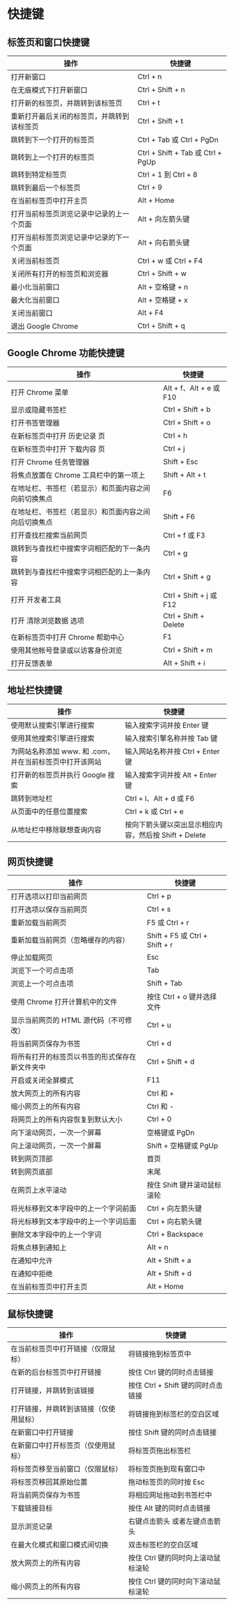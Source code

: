 # 快捷键

## 标签页和窗口快捷键

| 操作                                       | 快捷键                            |
| ------------------------------------------ | --------------------------------- |
| 打开新窗口                                 | Ctrl + n                          |
| 在无痕模式下打开新窗口                     | Ctrl + Shift + n                  |
| 打开新的标签页，并跳转到该标签页           | Ctrl + t                          |
| 重新打开最后关闭的标签页，并跳转到该标签页 | Ctrl + Shift + t                  |
| 跳转到下一个打开的标签页                   | Ctrl + Tab 或 Ctrl + PgDn         |
| 跳转到上一个打开的标签页                   | Ctrl + Shift + Tab 或 Ctrl + PgUp |
| 跳转到特定标签页                           | Ctrl + 1 到 Ctrl + 8              |
| 跳转到最后一个标签页                       | Ctrl + 9                          |
| 在当前标签页中打开主页                     | Alt + Home                        |
| 打开当前标签页浏览记录中记录的上一个页面   | Alt + 向左箭头键                  |
| 打开当前标签页浏览记录中记录的下一个页面   | Alt + 向右箭头键                  |
| 关闭当前标签页                             | Ctrl + w 或 Ctrl + F4             |
| 关闭所有打开的标签页和浏览器               | Ctrl + Shift + w                  |
| 最小化当前窗口                             | Alt + 空格键 + n                  |
| 最大化当前窗口                             | Alt + 空格键 + x                  |
| 关闭当前窗口                               | Alt + F4                          |
| 退出 Google Chrome                         | Ctrl + Shift + q                  |



## Google Chrome 功能快捷键

| 操作                                                 | 快捷键                  |
| ---------------------------------------------------- | ----------------------- |
| 打开 Chrome 菜单                                     | Alt + f、Alt + e 或 F10 |
| 显示或隐藏书签栏                                     | Ctrl + Shift + b        |
| 打开书签管理器                                       | Ctrl + Shift + o        |
| 在新标签页中打开 历史记录 页                         | Ctrl + h                |
| 在新标签页中打开 下载内容 页                         | Ctrl + j                |
| 打开 Chrome 任务管理器                               | Shift + Esc             |
| 将焦点放置在 Chrome 工具栏中的第一项上               | Shift + Alt + t         |
| 在地址栏、书签栏（若显示）和页面内容之间向前切换焦点 | F6                      |
| 在地址栏、书签栏（若显示）和页面内容之间向后切换焦点 | Shift + F6              |
| 打开查找栏搜索当前网页                               | Ctrl + f 或 F3          |
| 跳转到与查找栏中搜索字词相匹配的下一条内容           | Ctrl + g                |
| 跳转到与查找栏中搜索字词相匹配的上一条内容           | Ctrl + Shift + g        |
| 打开 开发者工具                                      | Ctrl + Shift + j 或 F12 |
| 打开 清除浏览数据 选项                               | Ctrl + Shift + Delete   |
| 在新标签页中打开 Chrome 帮助中心                     | F1                      |
| 使用其他帐号登录或以访客身份浏览                     | Ctrl + Shift + m        |
| 打开反馈表单                                         | Alt + Shift + i         |

## 地址栏快捷键

| 操作                                                    | 快捷键                                                |
| ------------------------------------------------------- | ----------------------------------------------------- |
| 使用默认搜索引擎进行搜索                                | 输入搜索字词并按 Enter 键                             |
| 使用其他搜索引擎进行搜索                                | 输入搜索引擎名称并按 Tab 键                           |
| 为网站名称添加 www. 和 .com，并在当前标签页中打开该网站 | 输入网站名称并按 Ctrl + Enter 键                      |
| 打开新的标签页并执行 Google 搜索                        | 输入搜索字词并按 Alt + Enter 键                       |
| 跳转到地址栏                                            | Ctrl + l、Alt + d 或 F6                               |
| 从页面中的任意位置搜索                                  | Ctrl + k 或 Ctrl + e                                  |
| 从地址栏中移除联想查询内容                              | 按向下箭头键以突出显示相应内容，然后按 Shift + Delete |



## 网页快捷键

| 操作                                           | 快捷键                         |
| ---------------------------------------------- | ------------------------------ |
| 打开选项以打印当前网页                         | Ctrl + p                       |
| 打开选项以保存当前网页                         | Ctrl + s                       |
| 重新加载当前网页                               | F5 或 Ctrl + r                 |
| 重新加载当前网页（忽略缓存的内容）             | Shift + F5 或 Ctrl + Shift + r |
| 停止加载网页                                   | Esc                            |
| 浏览下一个可点击项                             | Tab                            |
| 浏览上一个可点击项                             | Shift + Tab                    |
| 使用 Chrome 打开计算机中的文件                 | 按住 Ctrl + o 键并选择文件     |
| 显示当前网页的 HTML 源代码（不可修改）         | Ctrl + u                       |
| 将当前网页保存为书签                           | Ctrl + d                       |
| 将所有打开的标签页以书签的形式保存在新文件夹中 | Ctrl + Shift + d               |
| 开启或关闭全屏模式                             | F11                            |
| 放大网页上的所有内容                           | Ctrl 和 +                      |
| 缩小网页上的所有内容                           | Ctrl 和 -                      |
| 将网页上的所有内容恢复到默认大小               | Ctrl + 0                       |
| 向下滚动网页，一次一个屏幕                     | 空格键或 PgDn                  |
| 向上滚动网页，一次一个屏幕                     | Shift + 空格键或 PgUp          |
| 转到网页顶部                                   | 首页                           |
| 转到网页底部                                   | 末尾                           |
| 在网页上水平滚动                               | 按住 Shift 键并滚动鼠标滚轮    |
| 将光标移到文本字段中的上一个字词前面           | Ctrl + 向左箭头键              |
| 将光标移到文本字段中的上一个字词后面           | Ctrl + 向右箭头键              |
| 删除文本字段中的上一个字词                     | Ctrl + Backspace               |
| 将焦点移到通知上                               | Alt + n                        |
| 在通知中允许                                   | Alt + Shift + a                |
| 在通知中拒绝                                   | Alt + Shift + d                |
| 在当前标签页中打开主页                         | Alt + Home                     |


## 鼠标快捷键

| 操作                                   | 快捷键                             |
| -------------------------------------- | ---------------------------------- |
| 在当前标签页中打开链接（仅限鼠标）     | 将链接拖到标签页中                 |
| 在新的后台标签页中打开链接             | 按住 Ctrl 键的同时点击链接         |
| 打开链接，并跳转到该链接               | 按住 Ctrl + Shift 键的同时点击链接 |
| 打开链接，并跳转到该链接（仅使用鼠标） | 将链接拖到标签栏的空白区域         |
| 在新窗口中打开链接                     | 按住 Shift 键的同时点击链接        |
| 在新窗口中打开标签页（仅使用鼠标）     | 将标签页拖出标签栏                 |
| 将标签页移至当前窗口（仅限鼠标）       | 将标签页拖到现有窗口中             |
| 将标签页移回其原始位置                 | 拖动标签页的同时按 Esc             |
| 将当前网页保存为书签                   | 将相应网址拖动到书签栏中           |
| 下载链接目标                           | 按住 Alt 键的同时点击链接          |
| 显示浏览记录                           | 右键点击箭头 或者左键点击箭头      |
| 在最大化模式和窗口模式间切换           | 双击标签栏的空白区域               |
| 放大网页上的所有内容                   | 按住 Ctrl 键的同时向上滚动鼠标滚轮 |
| 缩小网页上的所有内容                   | 按住 Ctrl 键的同时向下滚动鼠标滚轮 |